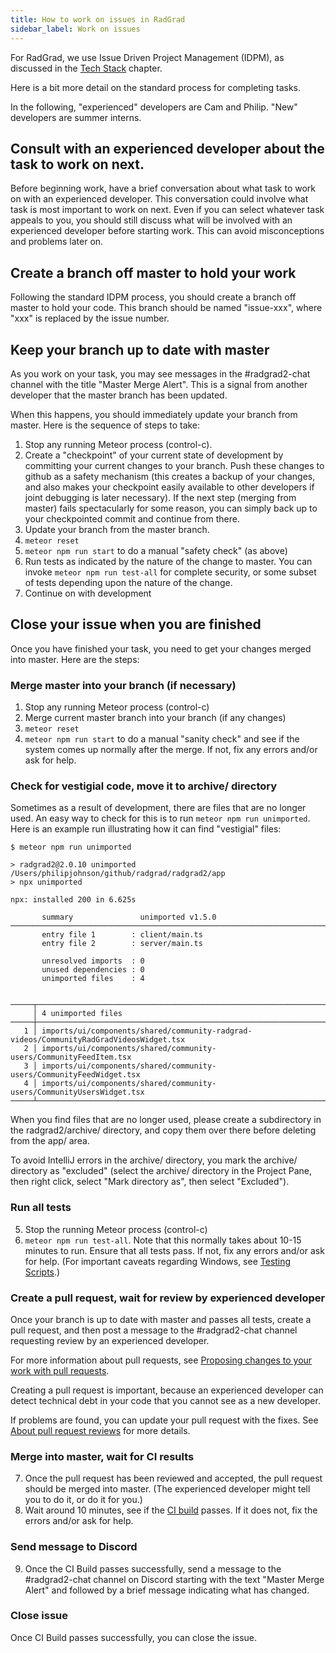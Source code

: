 ```yaml
---
title: How to work on issues in RadGrad
sidebar_label: Work on issues
---
```


For RadGrad, we use Issue Driven Project Management (IDPM), as discussed in the [Tech Stack](../tech-stack#issue-driven-project-management) chapter.

Here is a bit more detail on the standard process for completing tasks.

In the following, "experienced" developers are Cam and Philip. "New" developers are summer interns.

## Consult with an experienced developer about the task to work on next.

Before beginning work, have a brief conversation about what task to work on with an experienced developer. This conversation could involve what task is most important to work on next.  Even if you can select whatever task appeals to you, you should still discuss what will be involved with an experienced developer before starting work. This can avoid misconceptions and problems later on.

## Create a branch off master to hold your work

Following the standard IDPM process, you should create a branch off master to hold your code. This branch should be named "issue-xxx", where "xxx" is replaced by the issue number.

## Keep your branch up to date with master

As you work on your task, you may see messages in the #radgrad2-chat channel with the title "Master Merge Alert". This is a signal from another developer that the master branch has been updated.

When this happens, you should immediately update your branch from master. Here is the sequence of steps to take:

  1. Stop any running Meteor process (control-c).
  2. Create a "checkpoint" of your current state of development by committing your current changes to your branch. Push these changes to github as a safety mechanism (this creates a backup of your changes, and also makes your checkpoint easily available to other developers if joint debugging is later necessary). If the next step (merging from master) fails spectacularly for some reason, you can simply back up to your checkpointed commit and continue from there.
  3. Update your branch from the master branch.
  4. `meteor reset`
  5. `meteor npm run start` to do a manual "safety check" (as above)
  6. Run tests as indicated by the nature of the change to master. You can invoke `meteor npm run test-all` for complete security, or some subset of tests depending upon the nature of the change.
  7. Continue on with development

## Close your issue when you are finished

Once you have finished your task, you need to get your changes merged into master.  Here are the steps:

### Merge master into your branch (if necessary)

  1. Stop any running Meteor process (control-c)
  2. Merge current master branch into your branch (if any changes)
  3. `meteor reset`
  4. `meteor npm run start` to do a manual "sanity check" and see if the system comes up normally after the merge. If not, fix any errors and/or ask for help.

### Check for vestigial code, move it to archive/ directory

Sometimes as a result of development, there are files that are no longer used.  An easy way to check for this is to run `meteor npm run unimported`. Here is an example run illustrating how it can find "vestigial" files:

```
$ meteor npm run unimported

> radgrad2@2.0.10 unimported /Users/philipjohnson/github/radgrad/radgrad2/app
> npx unimported

npx: installed 200 in 6.625s

       summary               unimported v1.5.0
──────────────────────────────────────────────────────────────────────────────────────────────────────────────────────────────────
       entry file 1        : client/main.ts
       entry file 2        : server/main.ts

       unresolved imports  : 0
       unused dependencies : 0
       unimported files    : 4


─────┬────────────────────────────────────────────────────────────────────────────────────────────────────────────────────────────
     │ 4 unimported files
─────┼────────────────────────────────────────────────────────────────────────────────────────────────────────────────────────────
   1 │ imports/ui/components/shared/community-radgrad-videos/CommunityRadGradVideosWidget.tsx
   2 │ imports/ui/components/shared/community-users/CommunityFeedItem.tsx
   3 │ imports/ui/components/shared/community-users/CommunityFeedWidget.tsx
   4 │ imports/ui/components/shared/community-users/CommunityUsersWidget.tsx
─────┴────────────────────────────────────────────────────────────────────────────────────────────────────────────────────────────
```

When you find files that are no longer used, please create a subdirectory in the radgrad2/archive/ directory, and copy them over there before deleting from the app/ area.

To avoid IntelliJ errors in the archive/ directory, you mark the archive/ directory as "excluded" (select the archive/ directory in the Project Pane, then right click, select "Mark directory as", then select "Excluded").

### Run all tests

  5. Stop the running Meteor process (control-c)
  6. `meteor npm run test-all`. Note that this normally takes about 10-15 minutes to run.  Ensure that all tests pass. If not, fix any errors and/or ask for help. (For important caveats regarding Windows, see [Testing Scripts](../../testing/reference/testing-scripts).)


### Create a pull request, wait for review by experienced developer

Once your branch is up to date with master and passes all tests, create a pull request, and then post a message to the #radgrad2-chat channel requesting review by an experienced developer.

For more information about pull requests, see [Proposing changes to your work with pull requests](https://docs.github.com/en/github/collaborating-with-pull-requests/proposing-changes-to-your-work-with-pull-requests).

Creating a pull request is important, because an experienced developer can detect technical debt in your code that you cannot see as a new developer.

If problems are found, you can update your pull request with the fixes. See [About pull request reviews](https://docs.github.com/en/github/collaborating-with-pull-requests/reviewing-changes-in-pull-requests/about-pull-request-reviews) for more details.

### Merge into master, wait for CI results

  7. Once the pull request has been reviewed and accepted, the pull request should be merged into master. (The experienced developer might tell you to do it, or do it for you.)
  8. Wait around 10 minutes, see if the [CI build](https://github.com/radgrad/radgrad2/actions) passes. If it does not, fix the errors and/or ask for help.

### Send message to Discord

  9. Once the CI Build passes successfully, send a message to the #radgrad2-chat channel on Discord starting with the text "Master Merge Alert" and followed by a brief message indicating what has changed.

### Close issue

Once CI Build passes successfully, you can close the issue.



